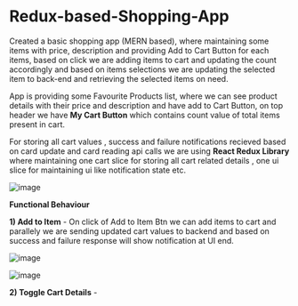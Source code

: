 # Redux-based-Shopping-App
Created a basic shopping app (MERN based), where maintaining some items with price, description and providing Add to Cart Button for each items, based on click we are adding items to cart and updating the count accordingly and based on items selections we are updating the selected item to back-end and retrieving the selected items on need.

App is providing some Favourite Products list, where we can see product details with their price and description and have add to Cart Button, on top header we have **My Cart Button** which contains count value of total items present in cart.

For storing all cart values , success and failure notifications recieved based on card update and card reading api calls we are using **React Redux Library** where maintaining one cart slice for storing all cart related details , one ui slice for maintaining ui like notification state etc.

![image](https://github.com/hemant110800/Redux-based-Shopping-App/assets/48346161/3c281d98-b965-489c-b26c-6c033c88caee)

**Functional Behaviour**

**1) Add to Item** - On click of Add to Item Btn we can add items to cart and parallely we are sending updated cart values to backend and based on success and failure response will show notification at UI end.

![image](https://github.com/hemant110800/Redux-based-Shopping-App/assets/48346161/10e90802-1cda-4e16-94a9-340d9c1bdffc)

![image](https://github.com/hemant110800/Redux-based-Shopping-App/assets/48346161/ce5bda84-bdbb-40c3-839a-39d2a66842a1)

**2) Toggle Cart Details** -

